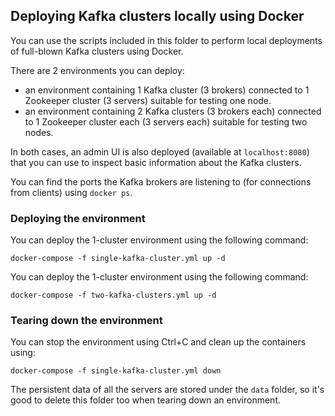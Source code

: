 ## Deploying Kafka clusters locally using Docker

You can use the scripts included in this folder to perform local deployments of full-blown Kafka clusters using Docker.

There are 2 environments you can deploy:
* an environment containing 1 Kafka cluster (3 brokers) connected to 1 Zookeeper cluster (3 servers) suitable for testing one node.
* an environment containing 2 Kafka clusters (3 brokers each) connected to 1 Zookeeper cluster each (3 servers each) suitable for testing two nodes.

In both cases, an admin UI is also deployed (available at `localhost:8080`) that you can use to inspect basic information about the Kafka clusters.

You can find the ports the Kafka brokers are listening to (for connections from clients) using `docker ps`.

### Deploying the environment

You can deploy the 1-cluster environment using the following command:
```
docker-compose -f single-kafka-cluster.yml up -d
```

You can deploy the 1-cluster environment using the following command:
```
docker-compose -f two-kafka-clusters.yml up -d
```

### Tearing down the environment

You can stop the environment using Ctrl+C and clean up the containers using:
```
docker-compose -f single-kafka-cluster.yml down
```

The persistent data of all the servers are stored under the `data` folder, so it's good to delete this folder too when tearing down an environment.
